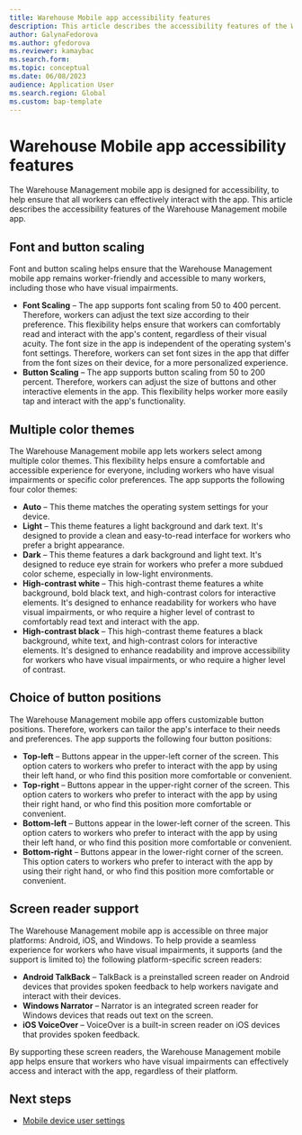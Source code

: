 ```yaml
---
title: Warehouse Mobile app accessibility features
description: This article describes the accessibility features of the Warehouse Management mobile app.
author: GalynaFedorova
ms.author: gfedorova
ms.reviewer: kamaybac
ms.search.form:
ms.topic: conceptual
ms.date: 06/08/2023
audience: Application User
ms.search.region: Global
ms.custom: bap-template
---
```


# Warehouse Mobile app accessibility features

The Warehouse Management mobile app is designed for accessibility, to help ensure that all workers can effectively interact with the app. This article describes the accessibility features of the Warehouse Management mobile app.

## Font and button scaling

Font and button scaling helps ensure that the Warehouse Management mobile app remains worker-friendly and accessible to many workers, including those who have visual impairments.

- **Font Scaling** – The app supports font scaling from 50 to 400 percent. Therefore, workers can adjust the text size according to their preference. This flexibility helps ensure that workers can comfortably read and interact with the app's content, regardless of their visual acuity. The font size in the app is independent of the operating system's font settings. Therefore, workers can set font sizes in the app that differ from the font sizes on their device, for a more personalized experience.
- **Button Scaling** – The app supports button scaling from 50 to 200 percent. Therefore, workers can adjust the size of buttons and other interactive elements in the app. This flexibility helps worker more easily tap and interact with the app's functionality.

## Multiple color themes

The Warehouse Management mobile app lets workers select among multiple color themes. This flexibility helps ensure a comfortable and accessible experience for everyone, including workers who have visual impairments or specific color preferences. The app supports the following four color themes:

- **Auto** – This theme matches the operating system settings for your device.
- **Light** – This theme features a light background and dark text. It's designed to provide a clean and easy-to-read interface for workers who prefer a bright appearance.
- **Dark** – This theme features a dark background and light text. It's designed to reduce eye strain for workers who prefer a more subdued color scheme, especially in low-light environments.
- **High-contrast white** – This high-contrast theme features a white background, bold black text, and high-contrast colors for interactive elements. It's designed to enhance readability for workers who have visual impairments, or who require a higher level of contrast to comfortably read text and interact with the app.
- **High-contrast black** – This high-contrast theme features a black background, white text, and high-contrast colors for interactive elements. It's designed to enhance readability and improve accessibility for workers who have visual impairments, or who require a higher level of contrast.

## Choice of button positions

The Warehouse Management mobile app offers customizable button positions. Therefore, workers can tailor the app's interface to their needs and preferences. The app supports the following four button positions:

- **Top-left** – Buttons appear in the upper-left corner of the screen. This option caters to workers who prefer to interact with the app by using their left hand, or who find this position more comfortable or convenient.
- **Top-right** – Buttons appear in the upper-right corner of the screen. This option caters to workers who prefer to interact with the app by using their right hand, or who find this position more comfortable or convenient.
- **Bottom-left** – Buttons appear in the lower-left corner of the screen. This option caters to workers who prefer to interact with the app by using their left hand, or who find this position more comfortable or convenient.
- **Bottom-right** – Buttons appear in the lower-right corner of the screen. This option caters to workers who prefer to interact with the app by using their right hand, or who find this position more comfortable or convenient.

## Screen reader support

The Warehouse Management mobile app is accessible on three major platforms: Android, iOS, and Windows. To help provide a seamless experience for workers who have visual impairments, it supports (and the support is limited to) the following platform-specific screen readers:

- **Android TalkBack** – TalkBack is a preinstalled screen reader on Android devices that provides spoken feedback to help workers navigate and interact with their devices.
- **Windows Narrator** – Narrator is an integrated screen reader for Windows devices that reads out text on the screen.
- **iOS VoiceOver** – VoiceOver is a built-in screen reader on iOS devices that provides spoken feedback.

By supporting these screen readers, the Warehouse Management mobile app helps ensure that workers who have visual impairments can effectively access and interact with the app, regardless of their platform.

## Next steps

- [Mobile device user settings](mobile-device-user-settings.md)
